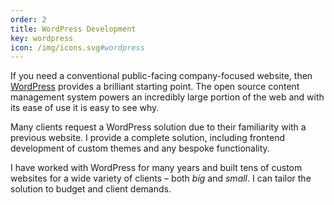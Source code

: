 ```yaml
---
order: 2
title: WordPress Development
key: wordpress
icon: /img/icons.svg#wordpress
---
```

If you need a conventional public-facing company-focused website, then
[WordPress](https://wordpress.org) provides a brilliant starting point. The open
source content management system powers an incredibly large portion of the web
and with its ease of use it is easy to see why.

Many clients request a WordPress solution due to their familiarity with a
previous website. I provide a complete solution, including frontend development
of custom themes and any bespoke functionality.

I have worked with WordPress for many years and built tens of custom websites
for a wide variety of clients – both *big* and *small*. I can tailor the
solution to budget and client demands.
